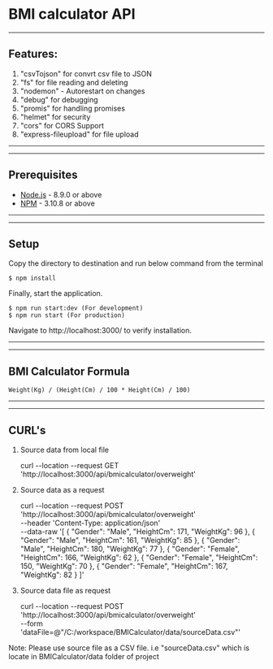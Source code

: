 
# BMI calculator API
---
## Features:
1. "csvTojson" for convrt csv file to JSON
2. "fs" for file reading and deleting
3. "nodemon" - Autorestart on changes
4. "debug" for debugging
5. "promis" for handling promises
6. "helmet" for security
7. "cors" for CORS Support
9. "express-fileupload" for file upload 
---

---
## Prerequisites

* [Node.js](https://nodejs.org) - 8.9.0 or above
* [NPM](https://docs.npmjs.com/getting-started/installing-node) - 3.10.8 or above
---

---
## Setup

Copy the directory to destination and run below command from the terminal

    $ npm install

Finally, start the application.

    $ npm run start:dev (For development)
    $ npm run start (For production)

Navigate to http://localhost:3000/ to verify installation.

---

---
## BMI Calculator Formula

    Weight(Kg) / (Height(Cm) / 100 * Height(Cm) / 100)

---

---
## CURL's

1. Source data from local file

    curl --location --request GET 'http://localhost:3000/api/bmicalculator/overweight'

2. Source data as a request

    curl --location --request POST 'http://localhost:3000/api/bmicalculator/overweight' \
--header 'Content-Type: application/json' \
--data-raw '[
    {
        "Gender": "Male",
        "HeightCm": 171,
        "WeightKg": 96
    },
    {
        "Gender": "Male",
        "HeightCm": 161,
        "WeightKg": 85
    },
    {
        "Gender": "Male",
        "HeightCm": 180,
        "WeightKg": 77
    },
    {
        "Gender": "Female",
        "HeightCm": 166,
        "WeightKg": 62
    },
    {
        "Gender": "Female",
        "HeightCm": 150,
        "WeightKg": 70
    },
    {
        "Gender": "Female",
        "HeightCm": 167,
        "WeightKg": 82
    }
]'


3. Source data file as request

    curl --location --request POST 'http://localhost:3000/api/bmicalculator/overweight' \
--form 'dataFile=@"/C:/workspace/BMICalculator/data/sourceData.csv"'



Note: Please use source file as a CSV file. i.e "sourceData.csv" which is locate in BMICalculator/data folder of project 